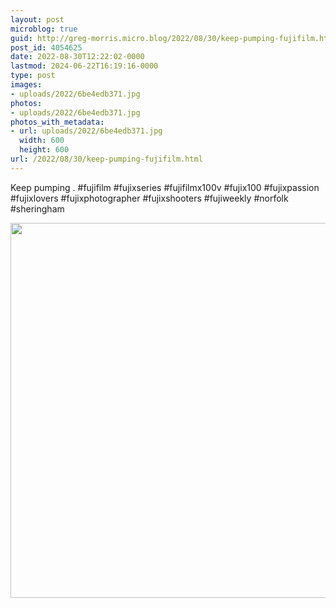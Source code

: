 ```yaml
---
layout: post
microblog: true
guid: http://greg-morris.micro.blog/2022/08/30/keep-pumping-fujifilm.html
post_id: 4054625
date: 2022-08-30T12:22:02-0000
lastmod: 2024-06-22T16:19:16-0000
type: post
images:
- uploads/2022/6be4edb371.jpg
photos:
- uploads/2022/6be4edb371.jpg
photos_with_metadata:
- url: uploads/2022/6be4edb371.jpg
  width: 600
  height: 600
url: /2022/08/30/keep-pumping-fujifilm.html
---
```

Keep pumping
.
#fujifilm #fujixseries #fujifilmx100v #fujix100 #fujixpassion #fujixlovers #fujixphotographer #fujixshooters #fujiweekly #norfolk #sheringham

<img src="uploads/2022/6be4edb371.jpg" width="600" height="600" alt="">
